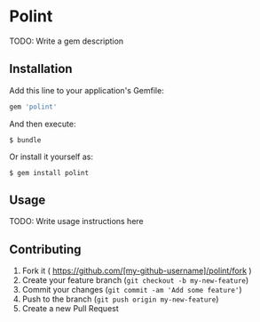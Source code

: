 # Polint

TODO: Write a gem description

## Installation

Add this line to your application's Gemfile:

```ruby
gem 'polint'
```

And then execute:

    $ bundle

Or install it yourself as:

    $ gem install polint

## Usage

TODO: Write usage instructions here

## Contributing

1. Fork it ( https://github.com/[my-github-username]/polint/fork )
2. Create your feature branch (`git checkout -b my-new-feature`)
3. Commit your changes (`git commit -am 'Add some feature'`)
4. Push to the branch (`git push origin my-new-feature`)
5. Create a new Pull Request

